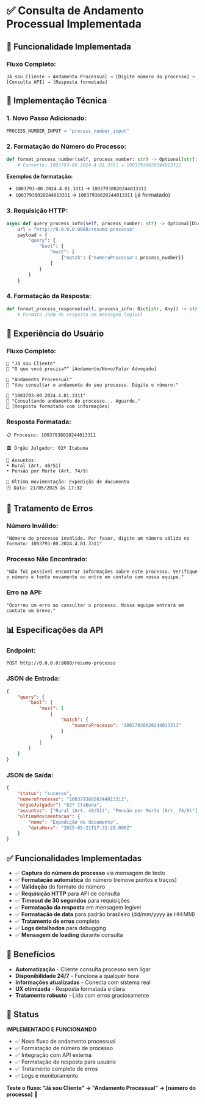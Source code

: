# ✅ Consulta de Andamento Processual Implementada

## 🎯 **Funcionalidade Implementada**

### **Fluxo Completo:**
```
Já sou Cliente → Andamento Processual → [Digite número do processo] → [Consulta API] → [Resposta formatada]
```

## 🔧 **Implementação Técnica**

### **1. Novo Passo Adicionado:**
```python
PROCESS_NUMBER_INPUT = "process_number_input"
```

### **2. Formatação do Número do Processo:**
```python
def format_process_number(self, process_number: str) -> Optional[str]:
    # Converte: 1003793-80.2024.4.01.3311 → 10037938020244013311
```

**Exemplos de formatação:**
- `1003793-80.2024.4.01.3311` → `10037938020244013311`
- `10037938020244013311` → `10037938020244013311` (já formatado)

### **3. Requisição HTTP:**
```python
async def query_process_info(self, process_number: str) -> Optional[Dict[str, Any]]:
    url = "http://0.0.0.0:8080/resumo-processo"
    payload = {
        "query": {
            "bool": {
                "must": [
                    {"match": {"numeroProcesso": process_number}}
                ]
            }
        }
    }
```

### **4. Formatação da Resposta:**
```python
def format_process_response(self, process_info: Dict[str, Any]) -> str:
    # Formata JSON de resposta em mensagem legível
```

## 📱 **Experiência do Usuário**

### **Fluxo Completo:**
```
👤 "Já sou Cliente"
🤖 "O que você precisa?" [Andamento/Novo/Falar Advogado]

👤 "Andamento Processual"
🤖 "Vou consultar o andamento do seu processo. Digite o número:"

👤 "1003793-80.2024.4.01.3311"
🤖 "Consultando andamento do processo... Aguarde."
🤖 [Resposta formatada com informações]
```

### **Resposta Formatada:**
```
📋 Processo: 10037938020244013311

🏛️ Órgão Julgador: 02ª Itabuna

📝 Assuntos:
• Rural (Art. 48/51)
• Pensão por Morte (Art. 74/9)

📅 Última movimentação: Expedição de documento
🕒 Data: 21/05/2025 às 17:32
```

## 🔄 **Tratamento de Erros**

### **Número Inválido:**
```
"Número do processo inválido. Por favor, digite um número válido no formato: 1003793-80.2024.4.01.3311"
```

### **Processo Não Encontrado:**
```
"Não foi possível encontrar informações sobre este processo. Verifique o número e tente novamente ou entre em contato com nossa equipe."
```

### **Erro na API:**
```
"Ocorreu um erro ao consultar o processo. Nossa equipe entrará em contato em breve."
```

## 📊 **Especificações da API**

### **Endpoint:**
```
POST http://0.0.0.0:8080/resumo-processo
```

### **JSON de Entrada:**
```json
{
    "query": {
        "bool": {
            "must": [
                {
                    "match": {
                        "numeroProcesso": "10037938020244013311"
                    }
                }
            ]
        }
    }
}
```

### **JSON de Saída:**
```json
{
    "status": "sucesso",
    "numeroProcesso": "10037938020244013311",
    "orgaoJulgador": "02ª Itabuna",
    "assuntos": ["Rural (Art. 48/51)", "Pensão por Morte (Art. 74/9)"],
    "ultimaMovimentacao": {
        "nome": "Expedição de documento",
        "dataHora": "2025-05-21T17:32:29.000Z"
    }
}
```

## ✅ **Funcionalidades Implementadas**

- ✅ **Captura do número do processo** via mensagem de texto
- ✅ **Formatação automática** do número (remove pontos e traços)
- ✅ **Validação** do formato do número
- ✅ **Requisição HTTP** para API de consulta
- ✅ **Timeout de 30 segundos** para requisições
- ✅ **Formatação da resposta** em mensagem legível
- ✅ **Formatação de data** para padrão brasileiro (dd/mm/yyyy às HH:MM)
- ✅ **Tratamento de erros** completo
- ✅ **Logs detalhados** para debugging
- ✅ **Mensagem de loading** durante consulta

## 🎯 **Benefícios**

- **Automatização** - Cliente consulta processo sem ligar
- **Disponibilidade 24/7** - Funciona a qualquer hora
- **Informações atualizadas** - Conecta com sistema real
- **UX otimizada** - Resposta formatada e clara
- **Tratamento robusto** - Lida com erros graciosamente

## 🚀 **Status**

**IMPLEMENTADO E FUNCIONANDO**

- ✅ Novo fluxo de andamento processual
- ✅ Formatação de número de processo
- ✅ Integração com API externa
- ✅ Formatação de resposta para usuário
- ✅ Tratamento completo de erros
- ✅ Logs e monitoramento

**Teste o fluxo: "Já sou Cliente" → "Andamento Processual" → [número do processo]** 🚀